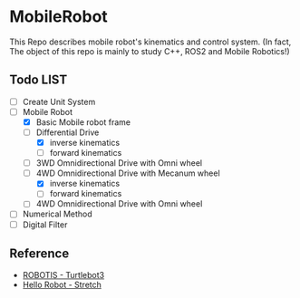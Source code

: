 # MobileRobot

This Repo describes mobile robot's kinematics and control system.
(In fact, The object of this repo is mainly to study C++, ROS2 and Mobile Robotics!)

## Todo LIST

- [ ] Create Unit System
- [ ] Mobile Robot 
  - [x] Basic Mobile robot frame
  - [ ] Differential Drive
    - [x] inverse kinematics
    - [ ] forward kinematics
  - [ ] 3WD Omnidirectional Drive with Omni wheel
  - [ ] 4WD Omnidirectional Drive with Mecanum wheel
    - [x] inverse kinematics
    - [ ] forward kinematics
  - [ ] 4WD Omnidirectional Drive with Omni wheel
- [ ] Numerical Method
- [ ] Digital Filter

## Reference

- [ROBOTIS - Turtlebot3](https://github.com/ROBOTIS-GIT/OpenCR/tree/master/arduino/opencr_arduino/opencr/libraries/turtlebot3)
- [Hello Robot - Stretch](https://github.com/Interactics/stretch_firmware)
